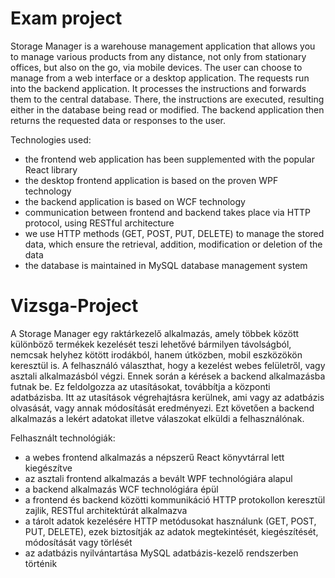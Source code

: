 # Exam project

Storage Manager is a warehouse management application that allows you to manage various products from any distance, not only from stationary offices, but also on the go, via mobile devices. The user can choose to manage from a web interface or a desktop application. The requests run into the backend application. It processes the instructions and forwards them to the central database. There, the instructions are executed, resulting either in the database being read or modified. The backend application then returns the requested data or responses to the user.

Technologies used:
- the frontend web application has been supplemented with the popular React library
- the desktop frontend application is based on the proven WPF technology
- the backend application is based on WCF technology
- communication between frontend and backend takes place via HTTP protocol, using RESTful architecture
- we use HTTP methods (GET, POST, PUT, DELETE) to manage the stored data, which ensure the retrieval, addition, modification or deletion of the data
- the database is maintained in MySQL database management system


# Vizsga-Project

A Storage Manager egy raktárkezelő alkalmazás, amely többek között különböző termékek kezelését teszi lehetővé bármilyen távolságból, nemcsak helyhez kötött irodákból, hanem útközben, mobil eszközökön keresztül is. A felhasználó választhat, hogy a kezelést webes felületről, vagy asztali alkalmazásból végzi. Ennek során a kérések a backend alkalmazásba futnak be. Ez feldolgozza az utasításokat, továbbítja a központi adatbázisba. Itt az utasítások végrehajtásra kerülnek, ami vagy az adatbázis olvasását, vagy annak módosítását eredményezi. Ezt követően a backend alkalmazás a lekért adatokat illetve válaszokat elküldi a felhasználónak. 

Felhasznált technológiák:
- a webes frontend alkalmazás a népszerű React könyvtárral lett kiegészítve 
- az asztali frontend alkalmazás a bevált WPF technológiára alapul
-	a backend alkalmazás WCF technológiára épül
-	a frontend és backend közötti kommunikáció HTTP protokollon keresztül zajlik, RESTful architektúrát alkalmazva
-	a tárolt adatok kezelésére HTTP metódusokat használunk (GET, POST, PUT, DELETE), ezek biztosítják az adatok megtekintését, kiegészítését, módosítását vagy törlését
-	az adatbázis nyilvántartása MySQL adatbázis-kezelő rendszerben történik
